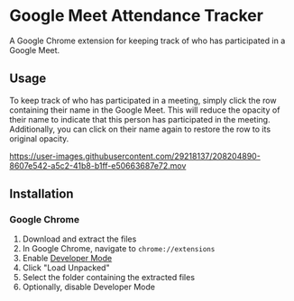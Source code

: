 # Google Meet Attendance Tracker

A Google Chrome extension for keeping track of who has participated in a Google Meet.

## Usage
To keep track of who has participated in a meeting, simply click the row containing their name in the Google Meet. This will reduce the opacity of their name to indicate that this person has participated in the meeting. Additionally, you can click on their name again to restore the row to its original opacity.

https://user-images.githubusercontent.com/29218137/208204890-8607e542-a5c2-41b8-b1ff-e50663687e72.mov


## Installation

### Google Chrome
1. Download and extract the files
1. In Google Chrome, navigate to `chrome://extensions`
1. Enable [Developer Mode](https://developer.chrome.com/docs/extensions/mv3/faq/#faq-dev-01)
1. Click "Load Unpacked"
1. Select the folder containing the extracted files
1. Optionally, disable Developer Mode
